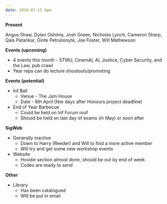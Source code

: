 ```yaml
---
date: 2018-01-15 6pm
---
```


**Present**

Angus Shaw, Dylan Oshima, Josh Green, Nicholas Lynch, Cameron Sharp, Qais Patankar, Ginte Petrulionyte, Joe Foster, Will Mathewson

**Events (upcoming)**
- 4 events this month - STMU, CinemAI, AI, Justice, Cyber Security, and the Law, pub crawl
- Year reps can do lecture shoutouts/promoting

**Events (potential)**
- Inf Ball
  - Venue - The Jam House
  - Date - 8th April (few days after Honours project deadline)
- End of Year Barbecue
  - Could be held on Inf Forum roof
  - Should be held on last day of exams (in May) or soon after

**SigWeb**
- Generally inactive
  - Down to Harry (Reeder) and Will to find a more active member
  - Will try and get some new workshop events
- Website
  - Hoodie section almost done, should be out by end of week
  - Codes are ready to send

**Other**
- Library
  - Has been catalogued
  - WIll be put in email
